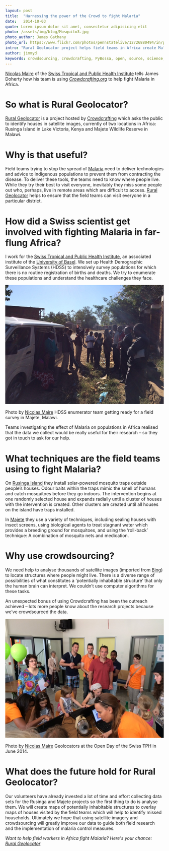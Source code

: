 ```yaml
---
layout: post
title:  "Harnessing the power of the Crowd to fight Malaria"
date:   2014-10-03 
quote: Lorem ipsum dolor sit amet, consectetur adipisicing elit
photo: /assets/img/blog/Mosquito3.jpg
photo_author: James Gathany
photo_url: https://www.flickr.com/photos/pennstatelive/12726880494/in/photolist-dGRovG-koCAb3-koAcjr-a89QJq-bmtm9b-kaZkri-cqfYAC-oCDB36-njYAQi-5FCvZV-5FDbRn-5FDbhi-7jxRvu-5FHpXY-6P7nnz-8i28x9-dBfkzk-eQyMhA-bEw8gp-4jatKd-9HmsEC-5AZ8ha-a86Us8-dkd7Ty-9Hmtzf-azJA1x-nvLzYy-bBzyvE-bQuffr-fbQBKj-bBzywu-75QcdV-8xEtvr-bu3WD8-njYAJr-5FCsgg-8h7bGD-jZbjq4-e1z9RZ-8haqFS-nZpKER-kh6DAs-bBzyDj-5Wob3J-9RPWso-sUsBe-eaFqUW-dr7AoX-dr7ADz-dr7LPd
intro: "Rural Geolocator project helps field teams in Africa create Malaria-free zones"
author: jimmyd
keywords: crowdsourcing, crowdcrafting, PyBossa, open, source, science, citizen, opensource, Malaraia, Kenya, Malawi, HDSS, Field Study 
---
```


[Nicolas Maire](http://www.swisstph.ch/about-us/staff/detailview.html?tx_x4epersdb_pi1%5BshowUid%5D=2065&cHash=d980399c892948e5cc6b3be4e43272a6) of the [Swiss Tropical and Public Health Institute](http://www.swisstph.ch/) tells James Doherty how his team is using *[Crowdcrafting.org](http://crowdcrafting.org/)* to help fight Malaria in Africa.

# So what is Rural Geolocator?

[Rural Geolocator](http://crowdcrafting.org/app/RuralGeolocator/) is a project hosted by [Crowdcrafting](http://crowdcrafting.org/) which asks the public to identify houses in satellite images, currently of two locations in Africa: Rusinga Island in Lake Victoria, Kenya and Majete Wildlife Reserve in Malawi.

# Why is that useful?

Field teams trying to stop the spread of [Malaria](http://en.wikipedia.org/wiki/Malaria) need to deliver technologies and advice to indigenous populations to prevent them from contracting the disease. To deliver these tools, the teams need to know where people live. While they try their best to visit everyone, inevitably they miss some people out who, perhaps, live in remote areas which are difficult to access. [Rural Geolocator](http://crowdcrafting.org/app/RuralGeolocator/) helps to ensure that the field teams can visit everyone in a particular district.

# How did a Swiss scientist get involved with fighting Malaria in far-flung Africa?

I work for the [Swiss Tropical and Public Health Institute](http://www.swisstph.ch/), an associated institute of the [University of Basel](http://www.unibas.ch/). We set up Health Demographic Surveillance Systems (HDSS) to intensively survey populations for which there is no routine registration of births and deaths. We try to enumerate these populations and understand the healthcare challenges they face. 

![alttext](/assets/img/blog/enumerators.JPG "Courtesy of Nicolas Maire")
<p class="post-caption">Photo by <a href="http://www.swisstph.ch/about-us/staff/detailview.html?tx_x4epersdb_pi1%5BshowUid%5D=2065&cHash=d980399c892948e5cc6b3be4e43272a6">Nicolas Maire</a> HDSS enumerator team getting ready for a field survey in Majete, Malawi.</p>

Teams investigating the effect of Malaria on populations in Africa realised that the data we collect would be really useful for their research – so they got in touch to ask for our help.

# What techniques are the field teams using to fight Malaria?

On [Rusinga Island](http://www.malariajournal.com/content/11/S1/O45) they install solar-powered mosquito traps outside people’s houses. Odour baits within the traps mimic the smell of humans and catch mosquitoes before they go indoors. The intervention begins at one randomly selected house and expands radially until a cluster of houses with the intervention is created. Other clusters are created until all houses on the island have traps installed.

In [Majete](http://www.wageningenur.nl/en/newsarticle/Wageningen-UR-and-AMC-jointly-initiate-largescale-malaria-study-in-Malawi-with-involvement-of-the-local-population.htm) they use a variety of techniques, including sealing houses with insect screens, using biological agents to treat stagnant water which provides a breeding ground for mosquitoes, and using the ‘roll-back’ technique: A combination of mosquito nets and medication.

# Why use crowdsourcing?

We need help to analyse thousands of satellite images (imported from [Bing](http://www.bing.com/_)) to locate structures where people might live. There is a diverse range of possibilities of what constitutes a ‘potentially inhabitable structure’ that only the human brain can interpret. We couldn’t use computer algorithms for these tasks.

An unexpected bonus of using Crowdcrafting has been the outreach achieved – lots more people know about the research projects because we’ve crowdsourced the data.

![alttext](/assets/img/blog/geolocators.JPG "Courtesy of Nicolas Maire")
<p class="post-caption">Photo by <a href="http://www.swisstph.ch/about-us/staff/detailview.html?tx_x4epersdb_pi1%5BshowUid%5D=2065&cHash=d980399c892948e5cc6b3be4e43272a6">Nicolas Maire</a> Geolocators at the Open Day of the Swiss TPH in June 2014.</p>

# What does the future hold for Rural Geolocator?

Our volunteers have already invested a lot of time and effort collecting data sets for the Rusinga and Majete projects so the first thing to do is analyse them. We will create maps of potentially inhabitable structures to overlay maps of houses visited by the field teams which will help to identify missed households. Ultimately we hope that using satellite imagery and crowdsourcing will greatly improve our data to guide both field research and the implementation of malaria control measures.

*Want to help field workers in Africa fight  Malaria? Here's your chance: [Rural Geolocator](http://crowdcrafting.org/app/RuralGeolocator/)*

